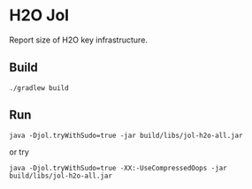 # H2O Jol

Report size of H2O key infrastructure.

## Build
```
./gradlew build
```

## Run
```
java -Djol.tryWithSudo=true -jar build/libs/jol-h2o-all.jar
```

or try

```
java -Djol.tryWithSudo=true -XX:-UseCompressedOops -jar build/libs/jol-h2o-all.jar
```
